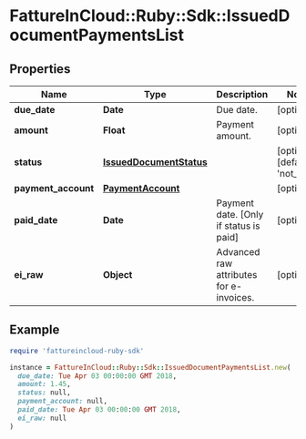# FattureInCloud::Ruby::Sdk::IssuedDocumentPaymentsList

## Properties

| Name | Type | Description | Notes |
| ---- | ---- | ----------- | ----- |
| **due_date** | **Date** | Due date. | [optional] |
| **amount** | **Float** | Payment amount. | [optional] |
| **status** | [**IssuedDocumentStatus**](IssuedDocumentStatus.md) |  | [optional][default to &#39;not_paid&#39;] |
| **payment_account** | [**PaymentAccount**](PaymentAccount.md) |  | [optional] |
| **paid_date** | **Date** | Payment date. [Only if status is paid] | [optional] |
| **ei_raw** | **Object** | Advanced raw attributes for e-invoices. | [optional] |

## Example

```ruby
require 'fattureincloud-ruby-sdk'

instance = FattureInCloud::Ruby::Sdk::IssuedDocumentPaymentsList.new(
  due_date: Tue Apr 03 00:00:00 GMT 2018,
  amount: 1.45,
  status: null,
  payment_account: null,
  paid_date: Tue Apr 03 00:00:00 GMT 2018,
  ei_raw: null
)
```

